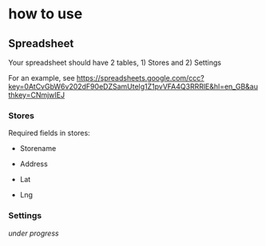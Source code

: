 # how to use #

## Spreadsheet ##

Your spreadsheet should have 2 tables, 1) Stores and 2) Settings

For an example, see https://spreadsheets.google.com/ccc?key=0AtCvGbW6v202dF90eDZSamUtelg1Z1pvVFA4Q3RRRlE&hl=en_GB&authkey=CNmjwIEJ

### Stores ###

Required fields in stores:

* Storename

* Address

* Lat

* Lng


### Settings ###

_under progress_